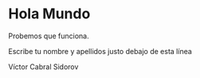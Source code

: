 # Hola Mundo

Probemos que funciona.

Escribe tu nombre y apellidos justo debajo de esta línea

Víctor Cabral Sidorov 
